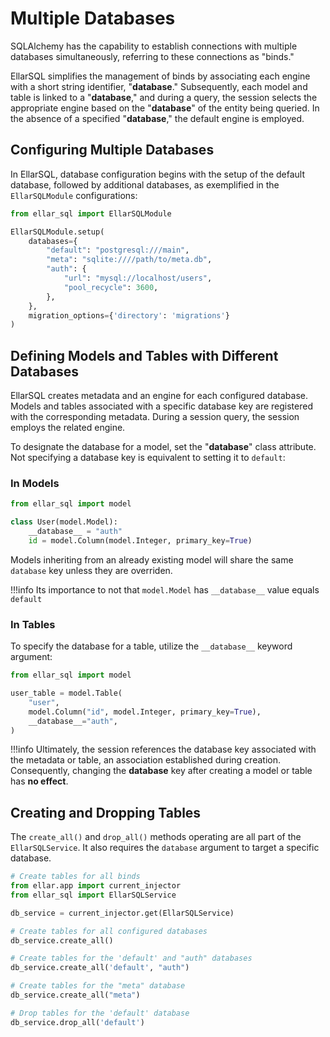 # **Multiple Databases**

SQLAlchemy has the capability to establish connections with multiple databases simultaneously, referring to these connections as "binds."

EllarSQL simplifies the management of binds by associating each engine with a short string identifier, "__database__." 
Subsequently, each model and table is linked to a "__database__," and during a query, 
the session selects the appropriate engine based on the "__database__" of the entity being queried. 
In the absence of a specified "__database__," the default engine is employed.

## Configuring Multiple Databases

In EllarSQL, database configuration begins with the setup of the default database, 
followed by additional databases, as exemplified in the `EllarSQLModule` configurations:

```python
from ellar_sql import EllarSQLModule

EllarSQLModule.setup(
    databases={
        "default": "postgresql:///main",
        "meta": "sqlite:////path/to/meta.db",
        "auth": {
            "url": "mysql://localhost/users",
            "pool_recycle": 3600,
        },
    },
    migration_options={'directory': 'migrations'}
)
```

## Defining Models and Tables with Different Databases

EllarSQL creates metadata and an engine for each configured database. 
Models and tables associated with a specific database key are registered with the corresponding metadata. 
During a session query, the session employs the related engine.

To designate the database for a model, set the "__database__" class attribute. 
Not specifying a database key is equivalent to setting it to `default`:

### In Models

```python
from ellar_sql import model

class User(model.Model):
    __database__ = "auth"
    id = model.Column(model.Integer, primary_key=True)
```
Models inheriting from an already existing model will share the same `database` key unless they are overriden.

!!!info
    Its importance to not that `model.Model` has `__database__` value equals `default`

### In Tables
To specify the database for a table, utilize the `__database__` keyword argument:

```python
from ellar_sql import model

user_table = model.Table(
    "user",
    model.Column("id", model.Integer, primary_key=True),
    __database__="auth",
)
```

!!!info
    Ultimately, the session references the database key associated with the metadata or table, an association established during creation. 
    Consequently, changing the **database** key after creating a model or table has **no effect**.

## Creating and Dropping Tables

The `create_all()` and `drop_all()` methods operating are all part of the `EllarSQLService`.
It also requires the `database` argument to target a specific database. 

```python
# Create tables for all binds
from ellar.app import current_injector
from ellar_sql import EllarSQLService

db_service = current_injector.get(EllarSQLService)

# Create tables for all configured databases
db_service.create_all()

# Create tables for the 'default' and "auth" databases
db_service.create_all('default', "auth")

# Create tables for the "meta" database
db_service.create_all("meta")

# Drop tables for the 'default' database
db_service.drop_all('default')
```
